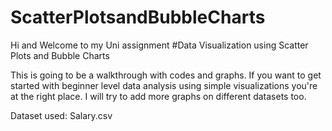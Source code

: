 # ScatterPlotsandBubbleCharts

Hi and Welcome to my Uni assignment
#Data Visualization using Scatter Plots and Bubble Charts

This is going to be a walkthrough with codes and graphs. If you want to get started with beginner level data analysis using simple visualizations you're at the right place. I will try to add more graphs on different datasets too.

Dataset used: Salary.csv
